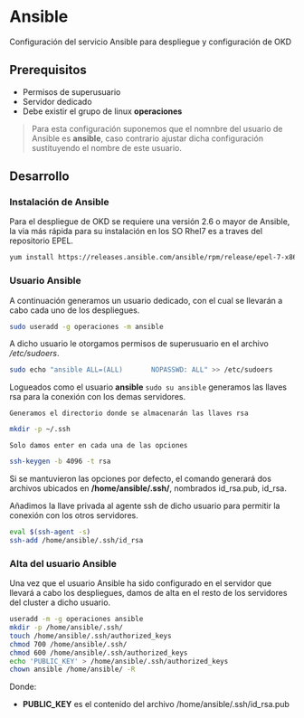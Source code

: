 # Ansible

Configuración del servicio Ansible para despliegue y configuración de OKD

## Prerequisitos

* Permisos de superusuario
* Servidor dedicado
* Debe existir el grupo de linux **operaciones**

> Para esta configuración suponemos que el nomnbre del usuario de Ansible es **ansible**, caso contrario ajustar dicha configuración sustituyendo el nombre de este usuario.

## Desarrollo

### Instalación de Ansible

Para el despliegue de OKD se requiere una versión 2.6 o mayor de Ansible, la via más rápida para su instalación en los SO Rhel7 es a traves del repositorio EPEL.

```bash
yum install https://releases.ansible.com/ansible/rpm/release/epel-7-x86_64/ansible-2.9.7-1.el7.ans.noarch.rpm -y
```

### Usuario Ansible

A continuación generamos un usuario dedicado, con el cual se llevarán a cabo cada uno de los despliegues.

```bash
sudo useradd -g operaciones -m ansible
```

A dicho usuario le otorgamos permisos de superusuario en el archivo */etc/sudoers*.

```bash
sudo echo "ansible ALL=(ALL)       NOPASSWD: ALL" >> /etc/sudoers
```

Logueados como el usuario **ansible** ```sudo su ansible``` generamos las llaves rsa para la conexión con los demas servidores.

`Generamos el directorio donde se almacenarán las llaves rsa`
```bash
mkdir -p ~/.ssh
```

`Solo damos enter en cada una de las opciones`
```bash
ssh-keygen -b 4096 -t rsa
```

Si se mantuvieron las opciones por defecto, el comando generará dos archivos ubicados en **/home/ansible/.ssh/**, nombrados id_rsa.pub, id_rsa.

Añadimos la llave privada al agente ssh de dicho usuario para permitir la conexión con los otros servidores.

```bash
eval $(ssh-agent -s)
ssh-add /home/ansible/.ssh/id_rsa
```

### Alta del usuario Ansible

Una vez que el usuario Ansible ha sido configurado en el servidor que llevará a cabo los despliegues, damos de alta en el resto de los servidores del cluster a dicho usuario.

```bash
useradd -m -g operaciones ansible
mkdir -p /home/ansible/.ssh/
touch /home/ansible/.ssh/authorized_keys
chmod 700 /home/ansible/.ssh/
chmod 600 /home/ansible/.ssh/authorized_keys
echo 'PUBLIC_KEY' > /home/ansible/.ssh/authorized_keys
chown ansible /home/ansible/ -R
```

Donde:
* **PUBLIC_KEY** es el contenido del archivo /home/ansible/.ssh/id_rsa.pub